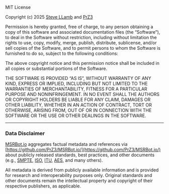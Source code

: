 MIT License

Copyright (c) 2025 [Steve LLamb](https://github.com/SteveLLamb) and [PrZ3](https://github.com/PrZ3)

Permission is hereby granted, free of charge, to any person obtaining a copy
of this software and associated documentation files (the “Software”), to deal
in the Software without restriction, including without limitation the rights
to use, copy, modify, merge, publish, distribute, sublicense, and/or sell
copies of the Software, and to permit persons to whom the Software is
furnished to do so, subject to the following conditions:

The above copyright notice and this permission notice shall be included in
all copies or substantial portions of the Software.

THE SOFTWARE IS PROVIDED “AS IS”, WITHOUT WARRANTY OF ANY KIND, EXPRESS OR
IMPLIED, INCLUDING BUT NOT LIMITED TO THE WARRANTIES OF MERCHANTABILITY,
FITNESS FOR A PARTICULAR PURPOSE AND NONINFRINGEMENT. IN NO EVENT SHALL THE
AUTHORS OR COPYRIGHT HOLDERS BE LIABLE FOR ANY CLAIM, DAMAGES OR OTHER
LIABILITY, WHETHER IN AN ACTION OF CONTRACT, TORT OR OTHERWISE, ARISING FROM,
OUT OF OR IN CONNECTION WITH THE SOFTWARE OR THE USE OR OTHER DEALINGS IN
THE SOFTWARE.

---

### Data Disclaimer
[MSRBot.io](https://msrbot.io) aggregates factual metadata and references
via [https://github.com/PrZ3/MSRBot.io/](https://github.com/PrZ3/MSRBot.io/) about publicly released standards, best practices, and other documents (e.g., [SMPTE](https://www.smpte.org/), [ISO](https://www.iso.org/home.html), [ITU](https://www.itu.int/), [AES](https://aes2.org/), and many others).

All metadata is derived from publicly available information and is provided
for research and interoperability purposes only. Original standards and other documents remain the intellectual property and copyright of their respective publishers, as applicable.
